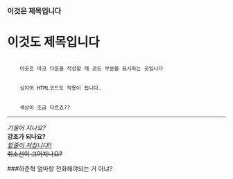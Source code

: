 ### 이것은 제목입니다

이것도 제목입니다
=======

<pre><code>
    이곳은 마크 다운을 작성할 때 코드 부분을 표시하는 곳입니다
    <br/>
    심지어 HTML코드도 적용이 됩니다.
    <br/>
    색상이 조금 다르죠??
</code></pre>
***
<!-- 수평선 태그 입니다. -->
*기울어 지나요?*
<br/>
**강조가 되나요?**
<br/>
<u>*밑줄이 쳐집니다!!*</u>
<br/>
~~취소선이 그어지나요?~~
 

 ###하준혁 엄마랑 전화해야되는 거 아냐?